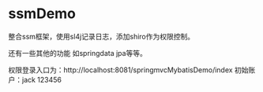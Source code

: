 # ssmDemo
整合ssm框架，使用sl4j记录日志，添加shiro作为权限控制。


还有一些其他的功能 如springdata jpa等等。

权限登录入口为：http://localhost:8081/springmvcMybatisDemo/index 初始账户：jack 123456
